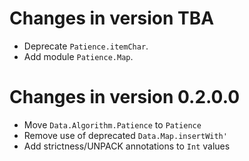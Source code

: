 # Changes in version TBA
  * Deprecate `Patience.itemChar`.
  * Add module `Patience.Map`.

# Changes in version 0.2.0.0
  * Move `Data.Algorithm.Patience` to `Patience`
  * Remove use of deprecated `Data.Map.insertWith'`
  * Add strictness/UNPACK annotations to `Int` values
